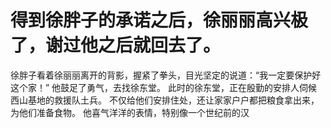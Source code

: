 # 得到徐胖子的承诺之后，徐丽丽高兴极了，谢过他之后就回去了。
徐胖子看着徐丽丽离开的背影，握紧了拳头，目光坚定的说道：“我一定要保护好这个家！”
他鼓足了勇气，去找徐东堂。
此时的徐东堂，正在殷勤的安排人伺候西山基地的救援队土兵。
不仅给他们安排住处，还让家家户户都把粮食拿出来，为他们准备食物。
他喜气洋洋的表情，特别像一个世纪前的汉


